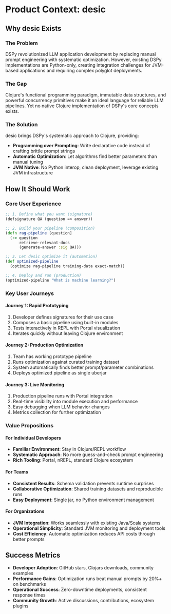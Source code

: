 # Product Context: desic

## Why desic Exists

### The Problem
DSPy revolutionized LLM application development by replacing manual prompt engineering with systematic optimization. However, existing DSPy implementations are Python-only, creating integration challenges for JVM-based applications and requiring complex polyglot deployments.

### The Gap
Clojure's functional programming paradigm, immutable data structures, and powerful concurrency primitives make it an ideal language for reliable LLM pipelines. Yet no native Clojure implementation of DSPy's core concepts exists.

### The Solution
desic brings DSPy's systematic approach to Clojure, providing:
- **Programming over Prompting**: Write declarative code instead of crafting brittle prompt strings
- **Automatic Optimization**: Let algorithms find better parameters than manual tuning
- **JVM Native**: No Python interop, clean deployment, leverage existing JVM infrastructure

## How It Should Work

### Core User Experience
```clojure
;; 1. Define what you want (signature)
(defsignature QA (question => answer))

;; 2. Build your pipeline (composition)
(defn rag-pipeline [question]
  (-> question
      retrieve-relevant-docs
      (generate-answer :sig QA)))

;; 3. Let desic optimize it (automation)
(def optimized-pipeline
  (optimize rag-pipeline training-data exact-match))

;; 4. Deploy and run (production)
(optimized-pipeline "What is machine learning?")
```

### Key User Journeys

#### Journey 1: Rapid Prototyping
1. Developer defines signatures for their use case
2. Composes a basic pipeline using built-in modules
3. Tests interactively in REPL with Portal visualization
4. Iterates quickly without leaving Clojure environment

#### Journey 2: Production Optimization
1. Team has working prototype pipeline
2. Runs optimization against curated training dataset
3. System automatically finds better prompt/parameter combinations
4. Deploys optimized pipeline as single uberjar

#### Journey 3: Live Monitoring
1. Production pipeline runs with Portal integration
2. Real-time visibility into module execution and performance
3. Easy debugging when LLM behavior changes
4. Metrics collection for further optimization

### Value Propositions

#### For Individual Developers
- **Familiar Environment**: Stay in Clojure/REPL workflow
- **Systematic Approach**: No more guess-and-check prompt engineering
- **Rich Tooling**: Portal, nREPL, standard Clojure ecosystem

#### For Teams
- **Consistent Results**: Schema validation prevents runtime surprises
- **Collaborative Optimization**: Shared training datasets and reproducible runs
- **Easy Deployment**: Single jar, no Python environment management

#### For Organizations
- **JVM Integration**: Works seamlessly with existing Java/Scala systems
- **Operational Simplicity**: Standard JVM monitoring and deployment tools
- **Cost Efficiency**: Automatic optimization reduces API costs through better prompts

## Success Metrics
- **Developer Adoption**: GitHub stars, Clojars downloads, community examples
- **Performance Gains**: Optimization runs beat manual prompts by 20%+ on benchmarks
- **Operational Success**: Zero-downtime deployments, consistent response times
- **Community Growth**: Active discussions, contributions, ecosystem plugins